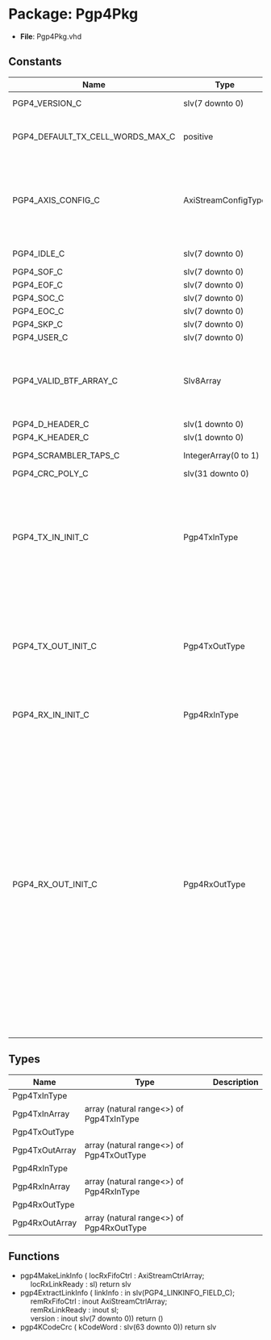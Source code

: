 # Package: Pgp4Pkg

- **File**: Pgp4Pkg.vhd
## Constants

| Name                             | Type                 | Value                                                                                                                                                                                                                                                                                                                                                                                                                                                                                                                                                                                                                                                                                                                                                                                                                                                                                                                                                                                                                                                                                                                                                                                                                                                                                                                                                                                                                                                                                                                                            | Description                      |
| -------------------------------- | -------------------- | ------------------------------------------------------------------------------------------------------------------------------------------------------------------------------------------------------------------------------------------------------------------------------------------------------------------------------------------------------------------------------------------------------------------------------------------------------------------------------------------------------------------------------------------------------------------------------------------------------------------------------------------------------------------------------------------------------------------------------------------------------------------------------------------------------------------------------------------------------------------------------------------------------------------------------------------------------------------------------------------------------------------------------------------------------------------------------------------------------------------------------------------------------------------------------------------------------------------------------------------------------------------------------------------------------------------------------------------------------------------------------------------------------------------------------------------------------------------------------------------------------------------------------------------------ | -------------------------------- |
| PGP4_VERSION_C                   | slv(7 downto 0)      |  toSlv(4,<br><span style="padding-left:20px"> 8)                                                                                                                                                                                                                                                                                                                                                                                                                                                                                                                                                                                                                                                                                                                                                                                                                                                                                                                                                                                                                                                                                                                                                                                                                                                                                                                                                                                                                                                                                                 |  Version = 0x04                  |
| PGP4_DEFAULT_TX_CELL_WORDS_MAX_C | positive             |  128                                                                                                                                                                                                                                                                                                                                                                                                                                                                                                                                                                                                                                                                                                                                                                                                                                                                                                                                                                                                                                                                                                                                                                                                                                                                                                                                                                                                                                                                                                                                             |  Number of 64-bit words per cell |
| PGP4_AXIS_CONFIG_C               | AxiStreamConfigType  |        ssiAxiStreamConfig(          dataBytes => 8,<br><span style="padding-left:20px">          tKeepMode => TKEEP_COMP_C,<br><span style="padding-left:20px">          tUserMode => TUSER_FIRST_LAST_C,<br><span style="padding-left:20px">          tDestBits => 4,<br><span style="padding-left:20px">          tUserBits => 2)                                                                                                                                                                                                                                                                                                                                                                                                                                                                                                                                                                                                                                                                                                                                                                                                                                                                                                                                                                                                                                                                                                                                                                                                              |                                  |
| PGP4_IDLE_C                      | slv(7 downto 0)      |  X"99"                                                                                                                                                                                                                                                                                                                                                                                                                                                                                                                                                                                                                                                                                                                                                                                                                                                                                                                                                                                                                                                                                                                                                                                                                                                                                                                                                                                                                                                                                                                                           |  Define K code BTFs              |
| PGP4_SOF_C                       | slv(7 downto 0)      |  X"AA"                                                                                                                                                                                                                                                                                                                                                                                                                                                                                                                                                                                                                                                                                                                                                                                                                                                                                                                                                                                                                                                                                                                                                                                                                                                                                                                                                                                                                                                                                                                                           |                                  |
| PGP4_EOF_C                       | slv(7 downto 0)      |  X"55"                                                                                                                                                                                                                                                                                                                                                                                                                                                                                                                                                                                                                                                                                                                                                                                                                                                                                                                                                                                                                                                                                                                                                                                                                                                                                                                                                                                                                                                                                                                                           |                                  |
| PGP4_SOC_C                       | slv(7 downto 0)      |  X"CC"                                                                                                                                                                                                                                                                                                                                                                                                                                                                                                                                                                                                                                                                                                                                                                                                                                                                                                                                                                                                                                                                                                                                                                                                                                                                                                                                                                                                                                                                                                                                           |                                  |
| PGP4_EOC_C                       | slv(7 downto 0)      |  X"33"                                                                                                                                                                                                                                                                                                                                                                                                                                                                                                                                                                                                                                                                                                                                                                                                                                                                                                                                                                                                                                                                                                                                                                                                                                                                                                                                                                                                                                                                                                                                           |                                  |
| PGP4_SKP_C                       | slv(7 downto 0)      |  X"66"                                                                                                                                                                                                                                                                                                                                                                                                                                                                                                                                                                                                                                                                                                                                                                                                                                                                                                                                                                                                                                                                                                                                                                                                                                                                                                                                                                                                                                                                                                                                           |                                  |
| PGP4_USER_C                      | slv(7 downto 0)      |  X"78"                                                                                                                                                                                                                                                                                                                                                                                                                                                                                                                                                                                                                                                                                                                                                                                                                                                                                                                                                                                                                                                                                                                                                                                                                                                                                                                                                                                                                                                                                                                                           |                                  |
| PGP4_VALID_BTF_ARRAY_C           | Slv8Array            |  (       0 => PGP4_IDLE_C,<br><span style="padding-left:20px">       1 => PGP4_SOF_C,<br><span style="padding-left:20px">       2 => PGP4_EOF_C,<br><span style="padding-left:20px">       3 => PGP4_SOC_C,<br><span style="padding-left:20px">       4 => PGP4_EOC_C,<br><span style="padding-left:20px">       5 => PGP4_SKP_C,<br><span style="padding-left:20px">       6 => PGP4_USER_C)                                                                                                                                                                                                                                                                                                                                                                                                                                                                                                                                                                                                                                                                                                                                                                                                                                                                                                                                                                                                                                                                                                                                                    |                                  |
| PGP4_D_HEADER_C                  | slv(1 downto 0)      |  "01"                                                                                                                                                                                                                                                                                                                                                                                                                                                                                                                                                                                                                                                                                                                                                                                                                                                                                                                                                                                                                                                                                                                                                                                                                                                                                                                                                                                                                                                                                                                                            |                                  |
| PGP4_K_HEADER_C                  | slv(1 downto 0)      |  "10"                                                                                                                                                                                                                                                                                                                                                                                                                                                                                                                                                                                                                                                                                                                                                                                                                                                                                                                                                                                                                                                                                                                                                                                                                                                                                                                                                                                                                                                                                                                                            |                                  |
| PGP4_SCRAMBLER_TAPS_C            | IntegerArray(0 to 1) |  (0 => 39,<br><span style="padding-left:20px"> 1 => 58)                                                                                                                                                                                                                                                                                                                                                                                                                                                                                                                                                                                                                                                                                                                                                                                                                                                                                                                                                                                                                                                                                                                                                                                                                                                                                                                                                                                                                                                                                          |                                  |
| PGP4_CRC_POLY_C                  | slv(31 downto 0)     |  X"04C11DB7"                                                                                                                                                                                                                                                                                                                                                                                                                                                                                                                                                                                                                                                                                                                                                                                                                                                                                                                                                                                                                                                                                                                                                                                                                                                                                                                                                                                                                                                                                                                                     |                                  |
| PGP4_TX_IN_INIT_C                | Pgp4TxInType         |  (       disable     => '0',<br><span style="padding-left:20px">       flowCntlDis => '0',<br><span style="padding-left:20px">       resetTx     => '0',<br><span style="padding-left:20px">       skpInterval => toSlv(5000,<br><span style="padding-left:20px"> 32),<br><span style="padding-left:20px">       opCodeEn    => '0',<br><span style="padding-left:20px">       opCodeData  => (others => '0'),<br><span style="padding-left:20px">       locData     => (others => '0'))                                                                                                                                                                                                                                                                                                                                                                                                                                                                                                                                                                                                                                                                                                                                                                                                                                                                                                                                                                                                                                                         |                                  |
| PGP4_TX_OUT_INIT_C               | Pgp4TxOutType        |  (       locPause    => (others => '0'),<br><span style="padding-left:20px">       locOverflow => (others => '0'),<br><span style="padding-left:20px">       phyTxActive => '0',<br><span style="padding-left:20px">       linkReady   => '0',<br><span style="padding-left:20px">       opCodeReady => '0',<br><span style="padding-left:20px">       frameTx     => '0',<br><span style="padding-left:20px">       frameTxErr  => '0')                                                                                                                                                                                                                                                                                                                                                                                                                                                                                                                                                                                                                                                                                                                                                                                                                                                                                                                                                                                                                                                                                                         |                                  |
| PGP4_RX_IN_INIT_C                | Pgp4RxInType         |  (       loopback => (others => '0'),<br><span style="padding-left:20px">       resetRx  => '0')                                                                                                                                                                                                                                                                                                                                                                                                                                                                                                                                                                                                                                                                                                                                                                                                                                                                                                                                                                                                                                                                                                                                                                                                                                                                                                                                                                                                                                                 |                                  |
| PGP4_RX_OUT_INIT_C               | Pgp4RxOutType        |  (       phyRxActive      => '0',<br><span style="padding-left:20px">       phyRxInit        => '0',<br><span style="padding-left:20px">       gearboxAligned   => '0',<br><span style="padding-left:20px">       linkReady        => '0',<br><span style="padding-left:20px">       remRxLinkReady   => '0',<br><span style="padding-left:20px">       frameRx          => '0',<br><span style="padding-left:20px">       frameRxErr       => '0',<br><span style="padding-left:20px">       linkDown         => '0',<br><span style="padding-left:20px">       linkError        => '0',<br><span style="padding-left:20px">       ebOverflow       => '0',<br><span style="padding-left:20px">       opCodeEn         => '0',<br><span style="padding-left:20px">       opCodeData       => (others => '0'),<br><span style="padding-left:20px">       remLinkData      => (others => '0'),<br><span style="padding-left:20px">       remRxOverflow    => (others => '0'),<br><span style="padding-left:20px">       remRxPause       => (others => '0'),<br><span style="padding-left:20px">       cellError        => '0',<br><span style="padding-left:20px">       cellSofError     => '0',<br><span style="padding-left:20px">       cellSeqError     => '0',<br><span style="padding-left:20px">       cellVersionError => '0',<br><span style="padding-left:20px">       cellCrcModeError => '0',<br><span style="padding-left:20px">       cellCrcError     => '0',<br><span style="padding-left:20px">       cellEofeError    => '0') |                                  |
## Types

| Name           | Type                                      | Description |
| -------------- | ----------------------------------------- | ----------- |
| Pgp4TxInType   |                                           |             |
| Pgp4TxInArray  | array (natural range<>) of Pgp4TxInType   |             |
| Pgp4TxOutType  |                                           |             |
| Pgp4TxOutArray | array (natural range<>) of Pgp4TxOutType  |             |
| Pgp4RxInType   |                                           |             |
| Pgp4RxInArray  | array (natural range<>) of Pgp4RxInType   |             |
| Pgp4RxOutType  |                                           |             |
| Pgp4RxOutArray | array (natural range<>) of Pgp4RxOutType  |             |
## Functions
- pgp4MakeLinkInfo <font id="function_arguments">( locRxFifoCtrl  : AxiStreamCtrlArray;<br><span style="padding-left:20px"> locRxLinkReady : sl) </font> <font id="function_return">return slv </font>
- pgp4ExtractLinkInfo <font id="function_arguments">( linkInfo       : in    slv(PGP4_LINKINFO_FIELD_C);<br><span style="padding-left:20px"> remRxFifoCtrl  : inout AxiStreamCtrlArray;<br><span style="padding-left:20px"> remRxLinkReady : inout sl;<br><span style="padding-left:20px"> version        : inout slv(7 downto 0)) </font> <font id="function_return">return ()</font>
- pgp4KCodeCrc <font id="function_arguments">( kCodeWord : slv(63 downto 0)) </font> <font id="function_return">return slv </font>
